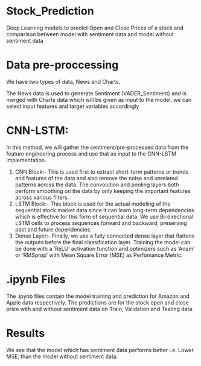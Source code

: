 # Stock_Prediction
Deep Learning models to predict Open and Close Prices of a stock and comparison between model with sentiment data and model without sentiment data

# Data pre-proccessing
We have two types of data, News and Charts.

The News data is used to generate Sentiment (VADER_Sentiment) and is merged with Charts data which will be given as input to the model.
we can select input features and target variables accordingly

# CNN-LSTM:
In this method, we will gather the sentiment/pre-processed data from the feature engineering process and use that as input to the CNN-LSTM implementation.
1. CNN Block:-
This is used first to extract short-term patterns or trends and features of the data and also remove the noise and unrelated patterns across the data.
The convolution and pooling layers both perform smoothing on the data by only keeping the important features across various filters.
2. LSTM Block:-
This block is used for the actual modeling of the sequential stock market data since it can learn long-term dependencies which is effective for this form of sequential data.
We use Bi-directional LSTM cells to process sequences forward and backward, preserving past and future dependencies.
3. Dense Layer:-
Finally, we use a fully connected dense layer that flattens the outputs before the final classification layer.
Training the model can be done with a ‘ReLU’ activation function and optimizers such as ‘Adam’ or ‘RMSprop’ with Mean Square Error (MSE) as Perfomance Metric.

# .ipynb Files
The .ipynb files contain the model training and prediction for Amazon and Apple data respectively.
The predictions are for the stock open and close price with and without sentiment data on Train, Validation and Testing data.

# Results
We see that the model which has sentiment data performs better i.e. Lower MSE, than the model without sentiment data.

